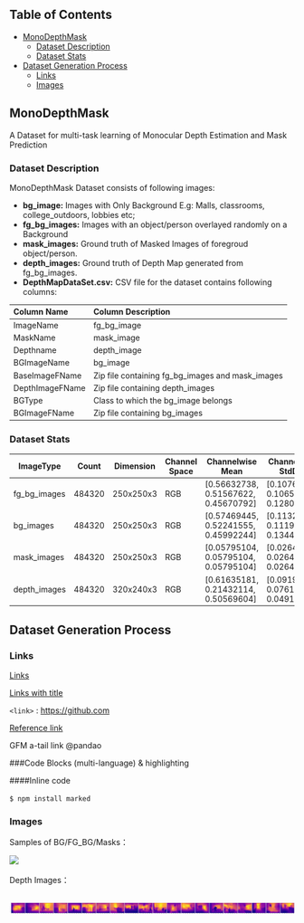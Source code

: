 
## **Table of Contents**

* [MonoDepthMask](#monodepthmask)
    * [Dataset Description](#dataset-description)
    * [Dataset Stats](#dataset-stats)
* [Dataset Generation Process](#dataset-generation-process)
    * [Links](#links)
    * [Images](#images)


<!-- toc -->


## MonoDepthMask
A Dataset for multi-task learning of Monocular Depth Estimation and Mask Prediction

### Dataset Description
MonoDepthMask Dataset consists of following images:
- **bg_image:** Images with Only Background E.g: Malls, classrooms, college_outdoors, lobbies etc;
- **fg_bg_images:** Images with an object/person overlayed randomly on a Background
- **mask_images:** Ground truth of Masked Images of foregroud object/person.
- **depth_images:** Ground truth of Depth Map generated from fg_bg_images.
- **DepthMapDataSet.csv:** CSV file for the dataset contains following columns:

| Column Name  | Column Description  |
| :------------ | :------------ |
|  ImageName | fg_bg_image  |
| MaskName  | mask_image   |
| Depthname  |  depth_image |
| BGImageName  | bg_image  |
| BaseImageFName  |  Zip file containing fg_bg_images and mask_images |
|  DepthImageFName | Zip file containing depth_images  |
| BGType  | Class to which the bg_image belongs  |
| BGImageFName  | Zip file containing bg_images |

### Dataset Stats
| ImageType  | Count  |  Dimension  | Channel Space  | Channelwise Mean  | Channelwise StdDev  | Link |
| ------------ | ------------ | ------------ | ------------ | ------------ | ------------ | ------------ |
| fg_bg_images |  484320 |     250x250x3 |  RGB |           [0.56632738, 0.51567622, 0.45670792]  | [0.1076622,  0.10650349, 0.12808967]| <>|
| bg_images |      484320 |     250x250x3|  RGB|          [0.57469445, 0.52241555, 0.45992244] |  [0.11322354, 0.11195428, 0.13441683] | <> |
| mask_images|    484320|     250x250x3|  RGB|           [0.05795104, 0.05795104, 0.05795104] | [0.02640032, 0.02640032, 0.02640032] | <>|
| depth_images|   484320|     320x240x3|  RGB|           [0.61635181, 0.21432114, 0.50569604] | [0.09193359, 0.07619106, 0.04919082] | <> |


## Dataset Generation Process

### Links

[Links](http://localhost/)

[Links with title](http://localhost/ "link title")

`<link>` : <https://github.com>

[Reference link][id/name] 

[id/name]: http://link-url/

GFM a-tail link @pandao

###Code Blocks (multi-language) & highlighting

####Inline code

`$ npm install marked`


### Images

Samples of BG/FG_BG/Masks：

[![](https://github.com/rajy4683/MonoMaskDepth/blob/master/allimg.png)](https://github.com/rajy4683/MonoMaskDepth/blob/master/allimg.png "Samples of BG/FG_BG/Masks")

Depth Images：

[![](https://github.com/rajy4683/MonoMaskDepth/blob/master/depthmap.png)](https://github.com/rajy4683/MonoMaskDepth/blob/master/depthmap.png "Depth Images")
----
